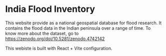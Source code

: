 # India Flood Inventory

This website provide as a national geospatial database for flood research. It contains the flood data in the Indian peninsula over a range of time. 
To know more about the dataset, go to https://zenodo.org/doi/10.5281/zenodo.4742142

This webiste is built with React + Vite configuration.
